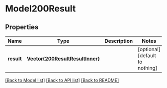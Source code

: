 # Model200Result


## Properties
Name | Type | Description | Notes
------------ | ------------- | ------------- | -------------
**result** | [**Vector{200ResultResultInner}**](200ResultResultInner.md) |  | [optional] [default to nothing]


[[Back to Model list]](../README.md#models) [[Back to API list]](../README.md#api-endpoints) [[Back to README]](../README.md)


